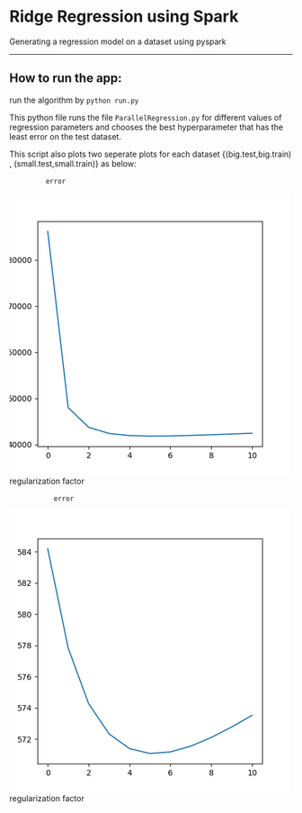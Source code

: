 # Ridge Regression using Spark
Generating a regression model on a dataset using pyspark

---

## How to run the app:
run the algorithm by `python run.py`   

This python file runs the file `ParallelRegression.py` for different values of regression parameters and chooses the best hyperparameter that has the least error on the test dataset.

This script also plots two seperate plots for each dataset {(big.test,big.train) , (small.test,small.train)} as below:  

             error  
![alt text](fig_big.png)  
            regularization factor  

               error   
![alt text](fig_small.png)   
              regularization factor 